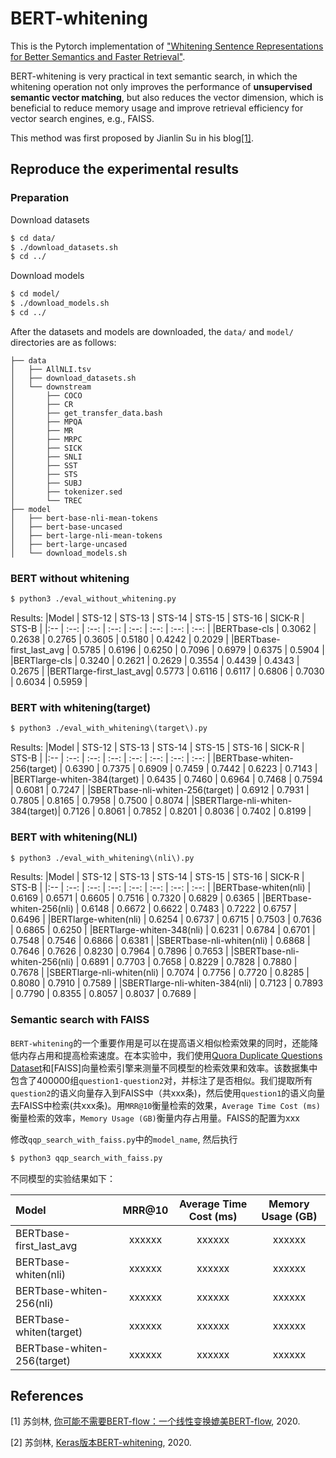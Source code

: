# BERT-whitening

This is the Pytorch implementation of ["Whitening Sentence Representations for Better Semantics and Faster Retrieval"](https://arxiv.org/abs/2103.15316).

BERT-whitening is very practical in text semantic search, in which the whitening operation not only improves the performance of **unsupervised semantic vector matching**, but also reduces the vector dimension, which is beneficial to reduce memory usage and improve retrieval efficiency for vector search engines, e.g., FAISS.

This method was first proposed by Jianlin Su in his blog[\[1\]](https://kexue.fm/archives/8069). 

## Reproduce the experimental results

### Preparation
Download datasets
```sh
$ cd data/
$ ./download_datasets.sh
$ cd ../
```
Download models
```sh
$ cd model/
$ ./download_models.sh
$ cd ../
```

After the datasets and models are downloaded, the ``data/`` and ``model/`` directories are as follows:
```
├── data
│   ├── AllNLI.tsv
│   ├── download_datasets.sh
│   └── downstream
│       ├── COCO
│       ├── CR
│       ├── get_transfer_data.bash
│       ├── MPQA
│       ├── MR
│       ├── MRPC
│       ├── SICK
│       ├── SNLI
│       ├── SST
│       ├── STS
│       ├── SUBJ
│       ├── tokenizer.sed
│       └── TREC
├── model
│   ├── bert-base-nli-mean-tokens
│   ├── bert-base-uncased
│   ├── bert-large-nli-mean-tokens
│   ├── bert-large-uncased
│   └── download_models.sh

```

### BERT without whitening

```sh
$ python3 ./eval_without_whitening.py
```
Results:
|Model                   | STS-12  | STS-13 | STS-14 | STS-15 | STS-16 | SICK-R | STS-B  |
|:--                     | :--:    | :--:   | :--:   | :--:   | :--:   | :--:   | :--:   |
|BERTbase-cls            | 0.3062  | 0.2638 | 0.2765 | 0.3605 | 0.5180 | 0.4242 | 0.2029 |
|BERTbase-first_last_avg | 0.5785  | 0.6196 | 0.6250 | 0.7096 | 0.6979 | 0.6375 | 0.5904 |
|BERTlarge-cls           | 0.3240  | 0.2621 | 0.2629 | 0.3554 | 0.4439 | 0.4343 | 0.2675 |
|BERTlarge-first_last_avg| 0.5773  | 0.6116 | 0.6117 | 0.6806 | 0.7030 | 0.6034 | 0.5959 |

### BERT with whitening(target)
```sh
$ python3 ./eval_with_whitening\(target\).py
```

Results:
|Model                            | STS-12  | STS-13 | STS-14 | STS-15 | STS-16 | SICK-R | STS-B  |
|:--                              | :--:    | :--:   | :--:   | :--:   | :--:   | :--:   | :--:   |
|BERTbase-whiten-256(target)      | 0.6390  | 0.7375 | 0.6909 | 0.7459 | 0.7442 | 0.6223 | 0.7143 |
|BERTlarge-whiten-384(target)     | 0.6435  | 0.7460 | 0.6964 | 0.7468 | 0.7594 | 0.6081 | 0.7247 |
|SBERTbase-nli-whiten-256(target) | 0.6912  | 0.7931 | 0.7805 | 0.8165 | 0.7958 | 0.7500 | 0.8074 |
|SBERTlarge-nli-whiten-384(target)| 0.7126  | 0.8061 | 0.7852 | 0.8201 | 0.8036 | 0.7402 | 0.8199 |

### BERT with whitening(NLI)
```sh
$ python3 ./eval_with_whitening\(nli\).py
```

Results:
|Model                            | STS-12  | STS-13 | STS-14 | STS-15 | STS-16 | SICK-R | STS-B  |
|:--                              | :--:    | :--:   | :--:   | :--:   | :--:   | :--:   | :--:   |
|BERTbase-whiten(nli)             | 0.6169  | 0.6571 | 0.6605 | 0.7516 | 0.7320 | 0.6829 | 0.6365 |
|BERTbase-whiten-256(nli)         | 0.6148  | 0.6672 | 0.6622 | 0.7483 | 0.7222 | 0.6757 | 0.6496 |
|BERTlarge-whiten(nli)            | 0.6254  | 0.6737 | 0.6715 | 0.7503 | 0.7636 | 0.6865 | 0.6250 |
|BERTlarge-whiten-348(nli)        | 0.6231  | 0.6784 | 0.6701 | 0.7548 | 0.7546 | 0.6866 | 0.6381 |
|SBERTbase-nli-whiten(nli)        | 0.6868  | 0.7646 | 0.7626 | 0.8230 | 0.7964 | 0.7896 | 0.7653 |
|SBERTbase-nli-whiten-256(nli)    | 0.6891  | 0.7703 | 0.7658 | 0.8229 | 0.7828 | 0.7880 | 0.7678 |
|SBERTlarge-nli-whiten(nli)       | 0.7074  | 0.7756 | 0.7720 | 0.8285 | 0.8080 | 0.7910 | 0.7589 |
|SBERTlarge-nli-whiten-384(nli)   |  0.7123 | 0.7893 | 0.7790 | 0.8355 | 0.8057 | 0.8037 | 0.7689 |

### Semantic search with FAISS

``BERT-whitening``的一个重要作用是可以在提高语义相似检索效果的同时，还能降低内存占用和提高检索速度。在本实验中，我们使用[Quora Duplicate Questions Dataset](https://data.quora.com/First-Quora-Dataset-Release-Question-Pairs)和[FAISS]向量检索引擎来测量不同模型的检索效果和效率。该数据集中包含了400000组``question1-question2``对，并标注了是否相似。我们提取所有``question2``的语义向量存入到FAISS中（共xxx条)，然后使用``question1``的语义向量去FAISS中检索(共xxx条)。用``MRR@10``衡量检索的效果，``Average Time Cost (ms)``衡量检索的效率，``Memory Usage (GB)``衡量内存占用量。FAISS的配置为xxx

修改``qqp_search_with_faiss.py``中的``model_name``, 然后执行

```sh
$ python3 qqp_search_with_faiss.py
```

不同模型的实验结果如下：

|Model                            | MRR@10  | Average Time Cost (ms) | Memory Usage (GB) | 
|:--                              | :--:    | :--:                   | :--:              |
|BERTbase-first_last_avg          | xxxxxx  | xxxxxx                 | xxxxxx            |
|BERTbase-whiten(nli)             | xxxxxx  | xxxxxx                 | xxxxxx            |
|BERTbase-whiten-256(nli)         | xxxxxx  | xxxxxx                 | xxxxxx            |
|BERTbase-whiten(target)          | xxxxxx  | xxxxxx                 | xxxxxx            |
|BERTbase-whiten-256(target)      | xxxxxx  | xxxxxx                 | xxxxxx            |




## References

[1] 苏剑林, [你可能不需要BERT-flow：一个线性变换媲美BERT-flow](https://kexue.fm/archives/8069), 2020.

[2] 苏剑林, [Keras版本BERT-whitening](https://github.com/bojone/BERT-whitening), 2020.

